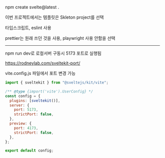 npm create svelte@latest .

이번 프로젝트에서는 템플릿은 Skleton project를 선택

타입스크립트, eslint 사용

prettier는 원래 쓰던 것을 사용, playwright 사용 안함을 선택

---

npm run dev로 로컬서버 구동시 5173 포트로 실행됨

https://rodneylab.com/sveltekit-port/

vite.config.js 파일에서 포트 변경 가능

```js
import { sveltekit } from "@sveltejs/kit/vite";

/** @type {import('vite').UserConfig} */
const config = {
  plugins: [sveltekit()],
  server: {
    port: 5173,
    strictPort: false,
  },
  preview: {
    port: 4173,
    strictPort: false,
  },
};

export default config;
```
